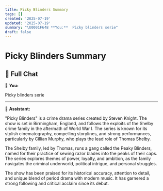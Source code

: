 ```yaml
---
title: Picky Blinders Summary
tags: []
created: '2025-07-19'
updated: '2025-07-19'
summary: "\U0001F64B **You:**  Picky blinders serie"
draft: false
---
```


# Picky Blinders Summary

## 🧠 Full Chat

🙋 **You:**

Picky blinders serie

---

🤖 **Assistant:**

"Picky Blinders" is a crime drama series created by Steven Knight. The show is set in Birmingham, England, and follows the exploits of the Shelby crime family in the aftermath of World War I. The series is known for its stylish cinematography, compelling storylines, and strong performances, particularly by Cillian Murphy, who plays the lead role of Thomas Shelby.

The Shelby family, led by Thomas, runs a gang called the Peaky Blinders, named for their practice of sewing razor blades into the peaks of their caps. The series explores themes of power, loyalty, and ambition, as the family navigates the criminal underworld, political intrigue, and personal struggles.

The show has been praised for its historical accuracy, attention to detail, and unique blend of period drama with modern music. It has garnered a strong following and critical acclaim since its debut.